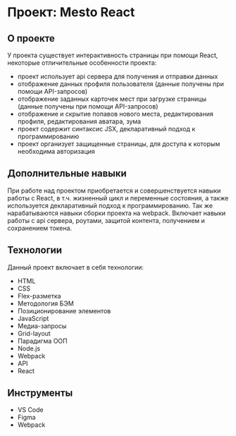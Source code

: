 # Проект: Mesto React

## О проекте
У проекта существует интерактивность страницы при помощи React, некоторые отличительные особенности проекта:
- проект использует api сервера для получения и отправки данных
- отображение данных профиля пользователя (данные получены при помощи API-запросов)
- отображение заданных карточек мест при загрузке страницы (данные получены при помощи API-запросов)
- отображение и скрытие попавов нового места, редактирования профиля, редактирования аватара, зума
- проект содержит синтаксис JSX, декларативный подход к программированию
- проект организует защищенные страницы, для доступа к которым необходима авторизация


## Дополнительные навыки
При работе над проектом приобретается и совершенствуется навыки работы с React, в т.ч. жизненный цикл и переменные состояния, а также
используется декларативный подход к программированию.
Так же нарабатываются навыки сборки проекта на webpack.
Включает навыки работы с api сервера, роутами, защитой контента, получением и сохранением токена.


## Технологии
Данный проект включает в себя технологии:
* HTML
* CSS
* Flex-разметка
* Методология БЭМ
* Позиционирование элементов
* JavaScript
* Медиа-запросы
* Grid-layout
* Парадигма ООП
* Node.js
* Webpack
* API
* React


## Инструменты
* VS Code
* Figma
* Webpack